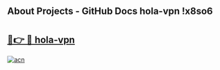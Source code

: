 ## About Projects - GitHub Docs hola-vpn !x8so6

# <h2><a href="https://andorid.site?title=hola-vpn&ref=13PRO">🔗👉 🔴 hola-vpn</a></h2>

[![acn](https://github.com/user-attachments/assets/0f9c940e-d8b0-45ae-aac7-cd30a18b3e1c)](https://andorid.site?title=hola-vpn&ref=13PRO)

